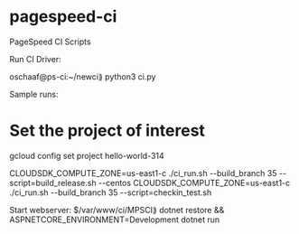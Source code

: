 # pagespeed-ci
PageSpeed CI Scripts


Run CI Driver:

oschaaf@ps-ci:~/newci⟫ python3 ci.py 



Sample runs:

# Set the project of interest
gcloud config set project hello-world-314

CLOUDSDK_COMPUTE_ZONE=us-east1-c ./ci_run.sh --build_branch 35 --script=build_release.sh --centos
CLOUDSDK_COMPUTE_ZONE=us-east1-c ./ci_run.sh --build_branch 35 --script=checkin_test.sh


Start webserver:
$/var/www/ci/MPSCI⟫ dotnet restore && ASPNETCORE_ENVIRONMENT=Development dotnet run

